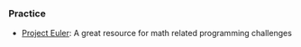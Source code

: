 ### Practice

* [Project Euler](https://github.com/DimaMukhin/Programming-Interview-Math/blob/master/guides/project-euler.md): A great resource for math related programming challenges
